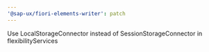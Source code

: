```yaml
---
'@sap-ux/fiori-elements-writer': patch
---
```


Use LocalStorageConnector instead of SessionStorageConnector in flexibilityServices
